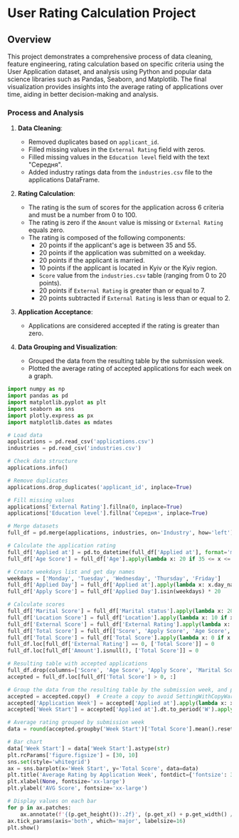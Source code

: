 # User Rating Calculation Project

## Overview

This project demonstrates a comprehensive process of data cleaning, feature engineering, rating calculation based on specific criteria using the User Application dataset, and analysis using Python and popular data science libraries such as Pandas, Seaborn, and Matplotlib. The final visualization provides insights into the average rating of applications over time, aiding in better decision-making and analysis.

### Process and Analysis

1. **Data Cleaning**:
    - Removed duplicates based on `applicant_id`.
    - Filled missing values in the `External Rating` field with zeros.
    - Filled missing values in the `Education level` field with the text "Середня".
    - Added industry ratings data from the `industries.csv` file to the applications DataFrame.

2. **Rating Calculation**:
    - The rating is the sum of scores for the application across 6 criteria and must be a number from 0 to 100.
    - The rating is zero if the `Amount` value is missing or `External Rating` equals zero.
    - The rating is composed of the following components:
        - 20 points if the applicant's age is between 35 and 55.
        - 20 points if the application was submitted on a weekday.
        - 20 points if the applicant is married.
        - 10 points if the applicant is located in Kyiv or the Kyiv region.
        - `Score` value from the `industries.csv` table (ranging from 0 to 20 points).
        - 20 points if `External Rating` is greater than or equal to 7.
        - 20 points subtracted if `External Rating` is less than or equal to 2.

3. **Application Acceptance**:
    - Applications are considered accepted if the rating is greater than zero.

4. **Data Grouping and Visualization**:
    - Grouped the data from the resulting table by the submission week.
    - Plotted the average rating of accepted applications for each week on a graph.

```python
import numpy as np
import pandas as pd
import matplotlib.pyplot as plt
import seaborn as sns
import plotly.express as px
import matplotlib.dates as mdates

# Load data
applications = pd.read_csv('applications.csv')
industries = pd.read_csv('industries.csv')

# Check data structure
applications.info()

# Remove duplicates
applications.drop_duplicates('applicant_id', inplace=True)

# Fill missing values
applications['External Rating'].fillna(0, inplace=True)
applications['Education level'].fillna('Середня', inplace=True)

# Merge datasets
full_df = pd.merge(applications, industries, on='Industry', how='left')

# Calculate the application rating
full_df['Applied at'] = pd.to_datetime(full_df['Applied at'], format='mixed')
full_df['Age Score'] = full_df['Age'].apply(lambda x: 20 if 35 <= x <= 55 else 0)

# Create weekdays list and get day names
weekdays = ['Monday', 'Tuesday', 'Wednesday', 'Thursday', 'Friday']
full_df['Applied Day'] = full_df['Applied at'].apply(lambda x: x.day_name())
full_df['Apply Score'] = full_df['Applied Day'].isin(weekdays) * 20

# Calculate scores
full_df['Marital Score'] = full_df['Marital status'].apply(lambda x: 20 if x == 'Married' else 0)
full_df['Location Score'] = full_df['Location'].apply(lambda x: 10 if x == 'Київ чи область' else 0)
full_df['External Score'] = full_df['External Rating'].apply(lambda x: 20 if x >= 7 else (-20 if x <= 2 else 0)).astype(int)
full_df['Total Score'] = full_df[['Score', 'Apply Score', 'Age Score', 'Marital Score', 'Location Score', 'External Score']].sum(axis=1)
full_df['Total Score'] = full_df['Total Score'].apply(lambda x: 0 if x < 0 else (100 if x > 100 else x))
full_df.loc[full_df['External Rating'] == 0, ['Total Score']] = 0
full_df.loc[full_df['Amount'].isnull(), ['Total Score']] = 0

# Resulting table with accepted applications
full_df.drop(columns=['Score', 'Age Score', 'Apply Score', 'Marital Score', 'Location Score', 'External Score', 'Applied Day'], inplace=True)
accepted = full_df.loc[full_df['Total Score'] > 0, :]

# Group the data from the resulting table by the submission week, and plot the average rating of accepted applications for each week on a graph
accepted = accepted.copy()  # Create a copy to avoid SettingWithCopyWarning
accepted['Application Week'] = accepted['Applied at'].apply(lambda x: x.isocalendar().week)  # application week number
accepted['Week Start'] = accepted['Applied at'].dt.to_period('W').apply(lambda y: y.start_time)  # date value of the week start

# Average rating grouped by submission week
data = round(accepted.groupby('Week Start')['Total Score'].mean().reset_index(), 2)

# Bar chart
data['Week Start'] = data['Week Start'].astype(str)
plt.rcParams['figure.figsize'] = [30, 10]
sns.set(style='whitegrid')
ax = sns.barplot(x='Week Start', y='Total Score', data=data)
plt.title('Average Rating by Application Week', fontdict={'fontsize': 30, 'fontweight': 'bold'}, pad=20)
plt.xlabel(None, fontsize='xx-large')
plt.ylabel('AVG Score', fontsize='xx-large')

# Display values on each bar
for p in ax.patches:
    ax.annotate(f'{(p.get_height()):.2f}', (p.get_x() + p.get_width() / 2., p.get_height()), ha='center', va='center', fontsize=16, color='black', xytext=(0, 14), textcoords='offset points')
ax.tick_params(axis='both', which='major', labelsize=16)
plt.show()
